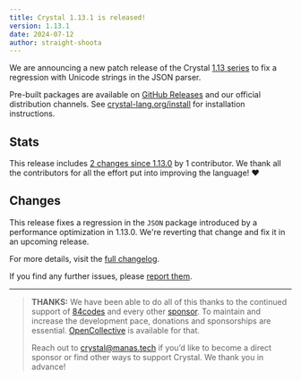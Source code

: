 ```yaml
---
title: Crystal 1.13.1 is released!
version: 1.13.1
date: 2024-07-12
author: straight-shoota
---
```

We are announcing a new patch release of the Crystal [1.13 series](/_releases/2024-07-09-1.13.0-released.md) to fix a regression with Unicode strings in the JSON parser.

Pre-built packages are available on [GitHub Releases](https://github.com/crystal-lang/crystal/releases/tag/1.13.1)
and our official distribution channels.
See [crystal-lang.org/install](https://crystal-lang.org/install/) for
installation instructions.

## Stats

This release includes [2 changes since 1.13.0](https://github.com/crystal-lang/crystal/pulls?q=is%3Apr+milestone%3A1.13.1)
by 1 contributor. We thank all the contributors for all the effort put into
improving the language! ❤️

## Changes

This release fixes a regression in the `JSON` package introduced by a performance optimization in 1.13.0. We're reverting that change and fix it in an upcoming release.

For more details, visit the [full changelog](https://github.com/crystal-lang/crystal/releases/tag/1.13.1).

If you find any further issues, please [report them](https://github.com/crystal-lang/crystal/issues/).

---

> **THANKS:**
> We have been able to do all of this thanks to the continued support of [84codes](https://www.84codes.com/) and every other [sponsor](/sponsors).
> To maintain and increase the development pace, donations and sponsorships are
> essential. [OpenCollective](https://opencollective.com/crystal-lang) is
> available for that.
>
> Reach out to [crystal@manas.tech](mailto:crystal@manas.tech)
> if you’d like to become a direct sponsor or find other ways to support Crystal.
> We thank you in advance!

